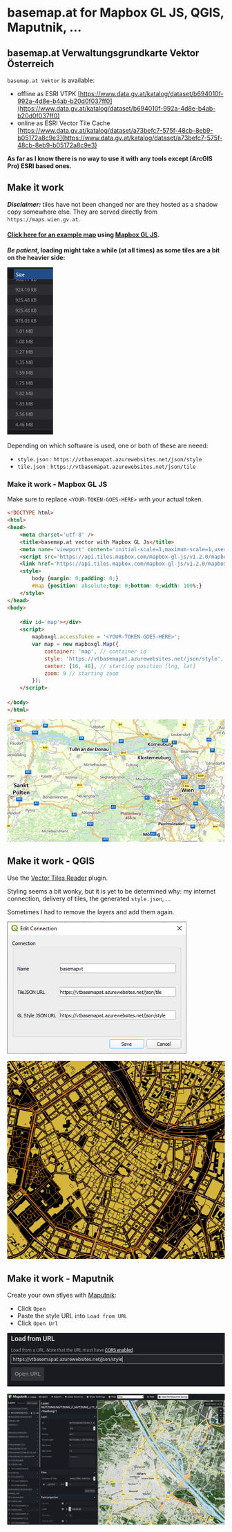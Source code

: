 # basemap.at for Mapbox GL JS, QGIS, Maputnik, ...

## basemap.at Verwaltungsgrundkarte Vektor Österreich

`basemap.at Vektor` is available:
* offline as ESRI VTPK [https://www.data.gv.at/katalog/dataset/b694010f-992a-4d8e-b4ab-b20d0f037ff0](https://www.data.gv.at/katalog/dataset/b694010f-992a-4d8e-b4ab-b20d0f037ff0)
* online as ESRI Vector Tile Cache [https://www.data.gv.at/katalog/dataset/a73befc7-575f-48cb-8eb9-b05172a8c9e3](https://www.data.gv.at/katalog/dataset/a73befc7-575f-48cb-8eb9-b05172a8c9e3)

**As far as I know there is no way to use it with any tools except (ArcGIS Pro) ESRI based ones.**

## Make it work

_**Disclaimer:**_ tiles have not been changed nor are they hosted as a shadow copy somewhere else. They are served directly from `https://maps.wien.gv.at`.

#### [Click here for an example map](map.html) using [Mapbox GL JS](https://docs.mapbox.com/mapbox-gl-js/overview/).

**_Be patient_, loading might take a while (at all times) as some tiles are a bit on the heavier side:**

![basemap.at vector tile size](img/tile-size.png)


Depending on which software is used, one or both of these are neeed:

* `style.json` : `https://vtbasemapat.azurewebsites.net/json/style`
* `tile.json` : `https://vtbasemapat.azurewebsites.net/json/tile`

### Make it work - Mapbox GL JS

Make sure to replace `<YOUR-TOKEN-GOES-HERE>` with your actual token.

```html
<!DOCTYPE html>
<html>
<head>
    <meta charset='utf-8' />
    <title>basemap.at vector with Mapbox GL Js</title>
    <meta name='viewport' content='initial-scale=1,maximum-scale=1,user-scalable=no' />
    <script src='https://api.tiles.mapbox.com/mapbox-gl-js/v1.2.0/mapbox-gl.js'></script>
    <link href='https://api.tiles.mapbox.com/mapbox-gl-js/v1.2.0/mapbox-gl.css' rel='stylesheet' />
    <style>
        body {margin: 0;padding: 0;}
        #map {position: absolute;top: 0;bottom: 0;width: 100%;}
    </style>
</head>
<body>

    <div id='map'></div>
    <script>
        mapboxgl.accessToken = '<YOUR-TOKEN-GOES-HERE>';
        var map = new mapboxgl.Map({
            container: 'map', // container id
            style: 'https://vtbasemapat.azurewebsites.net/json/style', // stylesheet location
            center: [16, 48], // starting position [lng, lat]
            zoom: 9 // starting zoom
        });
    </script>

</body>
</html>
```

![mapbox gl js](img/mapbox-gl-js-screenshot.jpg)


## Make it work - QGIS

Use the [Vector Tiles Reader](https://plugins.qgis.org/plugins/vector_tiles_reader/) plugin.

Styling seems a bit wonky, but it is yet to be determined why: my internet connection, delivery of tiles, the generated `style.json`, ...

Sometimes I had to remove the layers and add them again.

![QGIS Vector Tiles Reader settings](img/qgis-vector-tile-reader.png)

![QGIS Vector Tiles Reader map](img/qgis-map.png)


## Make it work - Maputnik

Create your own stlyes with [Maputnik](https://maputnik.github.io/):

* Click `Open`
* Paste the style URL into `Load from URL`
* Click `Open Url`

![mapnutnik load from url](img/maputnik-load-from-url.png)

![maputnik map](img/maputnik-map.png)
